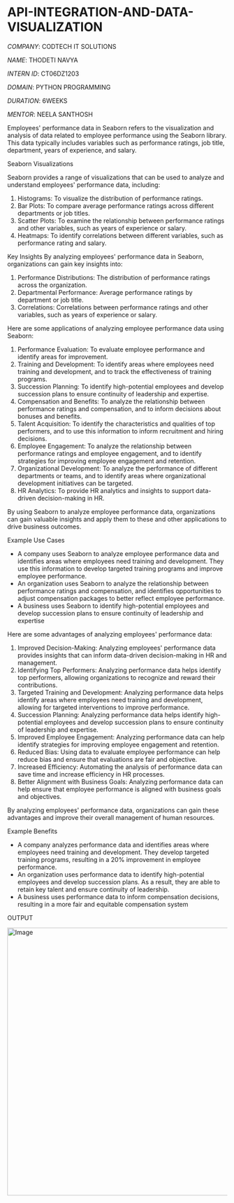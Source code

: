 # API-INTEGRATION-AND-DATA-VISUALIZATION

*COMPANY*: CODTECH IT SOLUTIONS

*NAME*: THODETI NAVYA

*INTERN ID*: CT06DZ1203

*DOMAIN*: PYTHON PROGRAMMING

*DURATION*: 6WEEKS

*MENTOR*: NEELA SANTHOSH

Employees' performance data in Seaborn refers to the visualization and analysis of data related to employee performance using the Seaborn library. This data typically includes variables such as performance ratings, job title, department, years of experience, and salary.

Seaborn Visualizations

Seaborn provides a range of visualizations that can be used to analyze and understand employees' performance data, including:
1. Histograms: To visualize the distribution of performance ratings.
2. Bar Plots: To compare average performance ratings across different departments or job titles.
3. Scatter Plots: To examine the relationship between performance ratings and other variables, such as years of experience or salary.
4. Heatmaps: To identify correlations between different variables, such as performance rating and salary.

Key Insights
By analyzing employees' performance data in Seaborn, organizations can gain key insights into:

1. Performance Distributions: The distribution of performance ratings across the organization.
2. Departmental Performance: Average performance ratings by department or job title.
3. Correlations: Correlations between performance ratings and other variables, such as years of experience or salary.

Here are some applications of analyzing employee performance data using Seaborn:

1. Performance Evaluation: To evaluate employee performance and identify areas for improvement.
2. Training and Development: To identify areas where employees need training and development, and to track the effectiveness of training programs.
3. Succession Planning: To identify high-potential employees and develop succession plans to ensure continuity of leadership and expertise.
4. Compensation and Benefits: To analyze the relationship between performance ratings and compensation, and to inform decisions about bonuses and benefits.
5. Talent Acquisition: To identify the characteristics and qualities of top performers, and to use this information to inform recruitment and hiring decisions.
6. Employee Engagement: To analyze the relationship between performance ratings and employee engagement, and to identify strategies for improving employee engagement and retention.
7. Organizational Development: To analyze the performance of different departments or teams, and to identify areas where organizational development initiatives can be targeted.
8. HR Analytics: To provide HR analytics and insights to support data-driven decision-making in HR.

By using Seaborn to analyze employee performance data, organizations can gain valuable insights and apply them to these and other applications to drive business outcomes.

Example Use Cases

- A company uses Seaborn to analyze employee performance data and identifies areas where employees need training and development. They use this information to develop targeted training programs and improve employee performance.
- An organization uses Seaborn to analyze the relationship between performance ratings and compensation, and identifies opportunities to adjust compensation packages to better reflect employee performance.
- A business uses Seaborn to identify high-potential employees and develop succession plans to ensure continuity of leadership and expertise

Here are some advantages of analyzing employees' performance data:

1. Improved Decision-Making: Analyzing employees' performance data provides insights that can inform data-driven decision-making in HR and management.
2. Identifying Top Performers: Analyzing performance data helps identify top performers, allowing organizations to recognize and reward their contributions.
3. Targeted Training and Development: Analyzing performance data helps identify areas where employees need training and development, allowing for targeted interventions to improve performance.
4. Succession Planning: Analyzing performance data helps identify high-potential employees and develop succession plans to ensure continuity of leadership and expertise.
5. Improved Employee Engagement: Analyzing performance data can help identify strategies for improving employee engagement and retention.
6. Reduced Bias: Using data to evaluate employee performance can help reduce bias and ensure that evaluations are fair and objective.
7. Increased Efficiency: Automating the analysis of performance data can save time and increase efficiency in HR processes.
8. Better Alignment with Business Goals: Analyzing performance data can help ensure that employee performance is aligned with business goals and objectives.

By analyzing employees' performance data, organizations can gain these advantages and improve their overall management of human resources.

Example Benefits

- A company analyzes performance data and identifies areas where employees need training and development. They develop targeted training programs, resulting in a 20% improvement in employee performance.
- An organization uses performance data to identify high-potential employees and develop succession plans. As a result, they are able to retain key talent and ensure continuity of leadership.
- A business uses performance data to inform compensation decisions, resulting in a more fair and equitable compensation system

 OUTPUT

  <img width="1280" height="612" alt="Image" src="https://github.com/user-attachments/assets/24e64d33-860a-451b-851c-3c09bcf7238d" />

